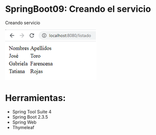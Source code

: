 # SpringBoot09: Creando el servicio
Creando servicio

![](https://raw.githubusercontent.com/ctec105/SpringBoot09/master/image.png)

# Herramientas:
- Spring Tool Suite 4
- Spring Boot 2.3.5
- Spring Web 
- Thymeleaf

